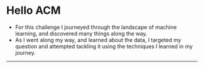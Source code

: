 # Hello ACM

- For this challenge I journeyed through the landscape of machine learning, and discovered many things along the way.  
- As I went along my way, and learned about the data, I targeted my question and attempted tackling it using the techniques I learned in my journey.
---


